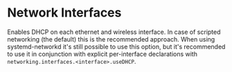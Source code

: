 # Network Interfaces

Enables DHCP on each ethernet and wireless interface. In case of scripted networking
(the default) this is the recommended approach. When using systemd-networkd it's
still possible to use this option, but it's recommended to use it in conjunction
with explicit per-interface declarations with `networking.interfaces.<interface>.useDHCP`.
